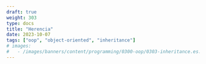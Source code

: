 ```yaml
---
draft: true
weight: 303
type: docs
title: "Herencia"
date: 2023-10-07
tags: ["oop", "object-oriented", "inheritance"]
# images:
#   - /images/banners/content/programming/0300-oop/0303-inheritance.es.png
---
```

